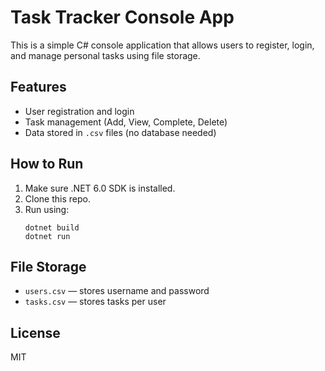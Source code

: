 # Task Tracker Console App

This is a simple C# console application that allows users to register, login, and manage personal tasks using file storage.

## Features

- User registration and login
- Task management (Add, View, Complete, Delete)
- Data stored in `.csv` files (no database needed)

## How to Run

1. Make sure .NET 6.0 SDK is installed.
2. Clone this repo.
3. Run using:
   ```
   dotnet build
   dotnet run
   ```

## File Storage

- `users.csv` — stores username and password
- `tasks.csv` — stores tasks per user

## License

MIT
